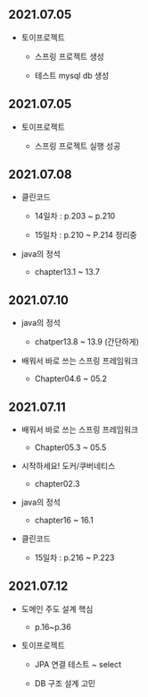## 2021.07.05

- 토이프로젝트

  - 스프링 프로젝트 생성

  - 테스트 mysql db 생성

## 2021.07.05

- 토이프로젝트

  - 스프링 프로젝트 실행 성공

## 2021.07.08

- 클린코드

  - 14일차 : p.203 ~ p.210

  - 15일차 : p.210 ~ P.214 정리중

- java의 정석

  - chapter13.1 ~ 13.7

## 2021.07.10

- java의 정석

  - chatper13.8 ~ 13.9 (간단하게)

- 배워서 바로 쓰는 스프링 프레임워크

  - Chapter04.6 ~ 05.2

## 2021.07.11

- 배워서 바로 쓰는 스프링 프레임워크

  - Chapter05.3 ~ 05.5

- 시작하세요! 도커/쿠버네티스

  - chapter02.3

- java의 정석

  - chapter16 ~ 16.1

- 클린코드

  - 15일차 : p.216 ~ P.223

## 2021.07.12

- 도메인 주도 설계 핵심

  - p.16~p.36

- 토이프로젝트

  - JPA 연결 테스트 ~ select

  - DB 구조 설계 고민
